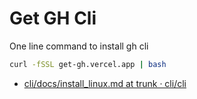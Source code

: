 # Get GH Cli

One line command to install gh cli

```bash
curl -fSSL get-gh.vercel.app | bash
```

- [cli/docs/install_linux.md at trunk · cli/cli]( https://github.com/cli/cli/blob/trunk/docs/install_linux.md )